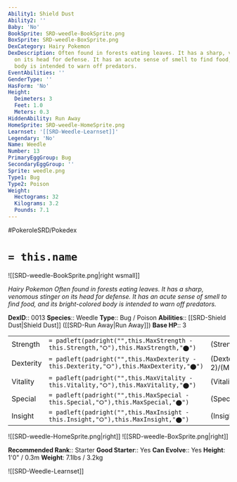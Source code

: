 ```yaml
---
Ability1: Shield Dust
Ability2: ''
Baby: 'No'
BookSprite: SRD-weedle-BookSprite.png
BoxSprite: SRD-weedle-BoxSprite.png
DexCategory: Hairy Pokemon
DexDescription: Often found in forests eating leaves. It has a sharp, venomous stinger
  on its head for defense. It has an acute sense of smell to find food, and its bright-colored
  body is intended to warn off predators.
EventAbilities: ''
GenderType: ''
HasForm: 'No'
Height:
  Deimeters: 3
  Feet: 1.0
  Meters: 0.3
HiddenAbility: Run Away
HomeSprite: SRD-weedle-HomeSprite.png
Learnset: '[[SRD-Weedle-Learnset]]'
Legendary: 'No'
Name: Weedle
Number: 13
PrimaryEggGroup: Bug
SecondaryEggGroup: ''
Sprite: weedle.png
Type1: Bug
Type2: Poison
Weight:
  Hectograms: 32
  Kilograms: 3.2
  Pounds: 7.1
---
```


#PokeroleSRD/Pokedex

# `= this.name`

![[SRD-weedle-BookSprite.png|right wsmall]]

*Hairy Pokemon*
*Often found in forests eating leaves. It has a sharp, venomous stinger on its head for defense. It has an acute sense of smell to find food, and its bright-colored body is intended to warn off predators.*

**DexID**:: 0013
**Species**:: Weedle
**Type**:: Bug / Poison
**Abilities**:: [[SRD-Shield Dust|Shield Dust]] ([[SRD-Run Away|Run Away]])
**Base HP**:: 3

|           |                                                                                        |                                          |
| --------- | -------------------------------------------------------------------------------------- | ---------------------------------------- |
| Strength  | `= padleft(padright("",this.MaxStrength - this.Strength,"⭘"),this.MaxStrength,"⬤")`    | (Strength::1)/(MaxStrength::3)   |
| Dexterity | `= padleft(padright("",this.MaxDexterity - this.Dexterity,"⭘"),this.MaxDexterity,"⬤")` | (Dexterity:: 2)/(MaxDexterity::4) |
| Vitality  | `= padleft(padright("",this.MaxVitality - this.Vitality,"⭘"),this.MaxVitality,"⬤")`    | (Vitality::1)/(MaxVitality::3)   |
| Special   | `= padleft(padright("",this.MaxSpecial - this.Special,"⭘"),this.MaxSpecial,"⬤")`       | (Special::1)/(MaxSpecial::3)     |
| Insight   | `= padleft(padright("",this.MaxInsight - this.Insight,"⭘"),this.MaxInsight,"⬤")`       | (Insight::1)/(MaxInsight::3)     |

![[SRD-weedle-HomeSprite.png|right]]
![[SRD-weedle-BoxSprite.png|right]]

**Recommended Rank**:: Starter
**Good Starter**:: Yes
**Can Evolve**:: Yes
**Height**: 1'0" / 0.3m
**Weight**: 7.1lbs / 3.2kg

![[SRD-Weedle-Learnset]]